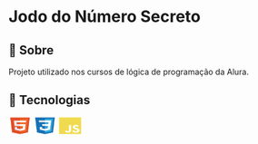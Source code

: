 <h1> Jodo do Número Secreto</h1>

<h2>📝 Sobre</h2>
<p> Projeto utilizado nos cursos de lógica de programação da Alura.</p>

## 🚀 Tecnologias
<div>
    <img height="30" width="40" src="https://raw.githubusercontent.com/devicons/devicon/master/icons/html5/html5-original.svg">
    <img height="30" width="40" src="https://raw.githubusercontent.com/devicons/devicon/master/icons/css3/css3-original.svg"> 
    <img height="30" width="40" src="https://raw.githubusercontent.com/devicons/devicon/master/icons/javascript/javascript-plain.svg">
</div>

